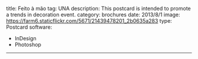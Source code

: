 title: Feito à mão
tag: UNA
description: This postcard is intended to promote a trends in decoration event.
category: brochures
date: 2013/8/1
image: https://farm6.staticflickr.com/5671/21439478201_2b0635a283
type: Postcard
software:
- InDesign
- Photoshop
---
